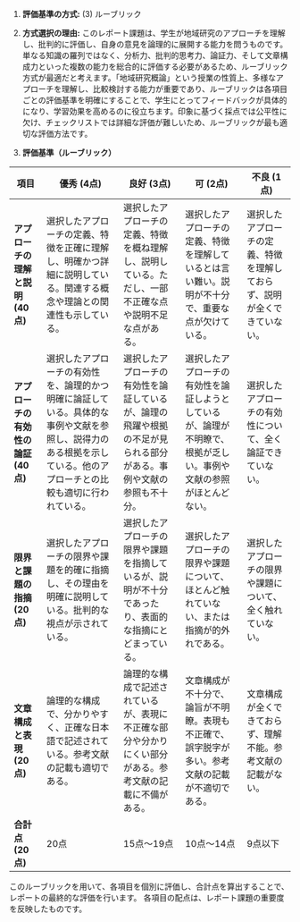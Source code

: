 1. **評価基準の方式:** (3) ルーブリック

2. **方式選択の理由:** このレポート課題は、学生が地域研究のアプローチを理解し、批判的に評価し、自身の意見を論理的に展開する能力を問うものです。単なる知識の羅列ではなく、分析力、批判的思考力、論証力、そして文章構成力といった複数の能力を総合的に評価する必要があるため、ルーブリック方式が最適だと考えます。「地域研究概論」という授業の性質上、多様なアプローチを理解し、比較検討する能力が重要であり、ルーブリックは各項目ごとの評価基準を明確にすることで、学生にとってフィードバックが具体的になり、学習効果を高めるのに役立ちます。印象に基づく採点では公平性に欠け、チェックリストでは詳細な評価が難しいため、ルーブリックが最も適切な評価方法です。


3. **評価基準（ルーブリック）**

| 項目 | 優秀 (4点) | 良好 (3点) | 可 (2点) | 不良 (1点) |
|---|---|---|---|---|
| **アプローチの理解と説明 (40点)** | 選択したアプローチの定義、特徴を正確に理解し、明確かつ詳細に説明している。関連する概念や理論との関連性も示している。 | 選択したアプローチの定義、特徴を概ね理解し、説明している。ただし、一部不正確な点や説明不足な点がある。 | 選択したアプローチの定義、特徴を理解しているとは言い難い。説明が不十分で、重要な点が欠けている。 | 選択したアプローチの定義、特徴を理解しておらず、説明が全くできていない。 |
| **アプローチの有効性の論証 (40点)** | 選択したアプローチの有効性を、論理的かつ明確に論証している。具体的な事例や文献を参照し、説得力のある根拠を示している。他のアプローチとの比較も適切に行われている。 | 選択したアプローチの有効性を論証しているが、論理の飛躍や根拠の不足が見られる部分がある。事例や文献の参照も不十分。 | 選択したアプローチの有効性を論証しようとしているが、論理が不明瞭で、根拠が乏しい。事例や文献の参照がほとんどない。 | 選択したアプローチの有効性について、全く論証できていない。 |
| **限界と課題の指摘 (20点)** | 選択したアプローチの限界や課題を的確に指摘し、その理由を明確に説明している。批判的な視点が示されている。 | 選択したアプローチの限界や課題を指摘しているが、説明が不十分であったり、表面的な指摘にとどまっている。 | 選択したアプローチの限界や課題について、ほとんど触れていない、または指摘が的外れである。 | 選択したアプローチの限界や課題について、全く触れていない。 |
| **文章構成と表現 (20点)** | 論理的な構成で、分かりやすく、正確な日本語で記述されている。参考文献の記載も適切である。 | 論理的な構成で記述されているが、表現に不正確な部分や分かりにくい部分がある。参考文献の記載に不備がある。 | 文章構成が不十分で、論旨が不明瞭。表現も不正確で、誤字脱字が多い。参考文献の記載が不適切である。 | 文章構成が全くできておらず、理解不能。参考文献の記載がない。 |
| **合計点 (20点)** | 20点 | 15点～19点 | 10点～14点 | 9点以下 |


このルーブリックを用いて、各項目を個別に評価し、合計点を算出することで、レポートの最終的な評価を行います。  各項目の配点は、レポート課題の重要度を反映したものです。
